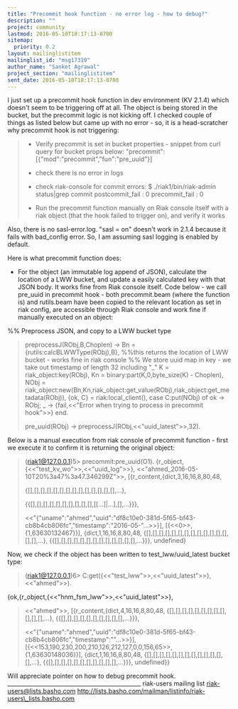 ```yaml
---
title: "Precommit hook function - no error log - how to debug?"
description: ""
project: community
lastmod: 2016-05-10T18:17:13-0700
sitemap:
  priority: 0.2
layout: mailinglistitem
mailinglist_id: "msg17319"
author_name: "Sanket Agrawal"
project_section: "mailinglistitem"
sent_date: 2016-05-10T18:17:13-0700
---
```



I just set up a precommit hook function in dev environment (KV 2.1.4) which
doesn't seem to be triggering off at all. The object is being stored in the
bucket, but the precommit logic is not kicking off. I checked couple of
things as listed below but came up with no error - so, it is a
head-scratcher why precommit hook is not triggering:

> - Verify precommit is set in bucket properties - snippet from curl query
> for bucket props below:
> "precommit":[{"mod":"precommit","fun":"pre\_uuid"}]
>
> - check there is no error in logs
>
> - check riak-console for commit errors:
> $ ./riak1/bin/riak-admin status|grep commit
> postcommit\_fail : 0
> precommit\_fail : 0
>
> - Run the precommit function manually on Riak console itself with a riak
> object (that the hook failed to trigger on), and verify it works



Also, there is no sasl-error.log. "sasl = on" doesn't work in 2.1.4 because
it fails with bad\_config error. So, I am assuming sasl logging is enabled
by default.

Here is what precommit function does:
- For the object (an immutable log append of JSON), calculate the location
of a LWW bucket, and update a easily calculated key with that JSON body. It
works fine from Riak console itself. Code below - we call pre\_uuid in
precommit hook - both precommit.beam (where the function is) and
rutils.beam have been copied to the relevant location as set in riak
config, are accessible through Riak console and work fine if manually
executed on an object:

%% Preprocess JSON, and copy to a LWW bucket type
> preprocessJ(RObj,B,Choplen) ->
> Bn = {rutils:calcBLWWType(RObj),B}, %%this returns the location of LWW
> bucket - works fine in riak console
> %% We store uuid map in  key - we take out timestamp of length
> 32 including "\_"
> K = riak\_object:key(RObj),
> Kn = binary:part(K,0,byte\_size(K) - Choplen),
> NObj =
> riak\_object:new(Bn,Kn,riak\_object:get\_value(RObj),riak\_object:get\_metadata(RObj)),
> {ok, C} = riak:local\_client(),
> case C:put(NObj) of
> ok -> RObj;
> \_ -> {fail,<<"Error when trying to process in precommit hook">>}
> end.
>
> pre\_uuid(RObj) -> preprocessJ(RObj,<<"uuid\_latest">>,32).


Below is a manual execution from riak console of precommit function - first
we execute it to confirm it is returning the original object:

> (riak1@127.0.0.1)5> precommit:pre\_uuid(O1).
> {r\_object,{<<"test\_kv\_wo">>,<<"uuid\_log">>},
> <<"ahmed\_2016-05-10T20%3a47%3a47.346299Z">>,
> [{r\_content,{dict,3,16,16,8,80,48,
>
> {[],[],[],[],[],[],[],[],[],[],[],[],[],[],...},
>
> {{[],[],[],[],[],[],[],[],[],[],[[...]|...],[],...}}},
>
> <<"{\"uname\":\"ahmed\",\"uuid\":\"df8c10e0-381d-5f65-bf43-cb8b4cb806fc\",\"timestamp\":\"2016-05-"...>>}],
> [{<<0>>,{1,63630132467}}],
> {dict,1,16,16,8,80,48,
> {[],[],[],[],[],[],[],[],[],[],[],[],[],[],[],...},
> {{[],[],[],[],[],[],[],[],[],[],[],[],[],...}}},
> undefined}


Now, we check if the object has been written to test\_lww/uuid\_latest bucket
type:

> (riak1@127.0.0.1)6>
> C:get({<<"test\_lww">>,<<"uuid\_latest">>},<<"ahmed">>).

{ok,{r\_object,{<<"hnm\_fsm\_lww">>,<<"uuid\_latest">>},
> <<"ahmed">>,
> [{r\_content,{dict,4,16,16,8,80,48,
> {[],[],[],[],[],[],[],[],[],[],[],[],...},
> {{[],[],[],[],[],[],[],[],[],[],...}}},
>
> <<"{\"uname\":\"ahmed\",\"uuid\":\"df8c10e0-381d-5f65-bf43-cb8b4cb806fc\",\"timestamp\":\""...>>}],
> [{<<153,190,230,200,210,126,212,127,0,0,156,65>>,
> {1,63630148036}}],
> {dict,1,16,16,8,80,48,
> {[],[],[],[],[],[],[],[],[],[],[],[],[],...},
> {{[],[],[],[],[],[],[],[],[],[],[],...}}},
> undefined}}


Will appreciate pointer on how to debug precommit hook.
\_\_\_\_\_\_\_\_\_\_\_\_\_\_\_\_\_\_\_\_\_\_\_\_\_\_\_\_\_\_\_\_\_\_\_\_\_\_\_\_\_\_\_\_\_\_\_
riak-users mailing list
riak-users@lists.basho.com
http://lists.basho.com/mailman/listinfo/riak-users\_lists.basho.com

